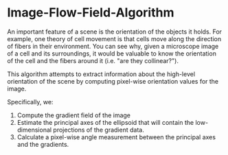 # Image-Flow-Field-Algorithm
An important feature of a scene is the orientation of the objects it holds. For example, one theory of cell movement is that cells move along the direction of fibers in their environment. You can see why, given a microscope image of a cell and its surroundings, it would be valuable to know the orientation of the cell and the fibers around it (i.e. "are they collinear?").

This algorithm attempts to extract information about the high-level orientation of the scene by computing pixel-wise orientation values for the image.

Specifically, we:

1. Compute the gradient field of the image
2. Estimate the principal axes of the ellipsoid that will contain the low-dimensional projections of the gradient data.
3. Calculate a pixel-wise angle measurement between the principal axes and the gradients. 
